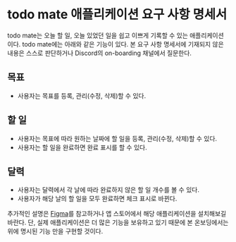 # todo mate 애플리케이션 요구 사항 명세서

todo mate는 오늘 할 일, 오늘 있었던 일을 쉽고 이쁘게 기록할 수 있는 애플리케이션이다. todo mate에는 아래와 같은 기능이 있다. 본 요구 사항 명세서에 기재되지 않은 내용은 스스로 판단하거나 Discord의 on-boarding 채널에서 질문한다.

## 목표

- 사용자는 목표를 등록, 관리(수정, 삭제)할 수 있다.

## 할 일

- 사용자는 목표에 따라 원하는 날짜에 할 일을 등록, 관리(수정, 삭제)할 수 있다.
- 사용자는 할 일을 완료하면 완료 표시를 할 수 있다.

## 달력

- 사용자는 달력에서 각 날에 따라 완료하지 않은 할 일 개수를 볼 수 있다.
- 사용자가 해당 날의 할 일을 모두 완료하면 체크 표시로 바뀐다.

추가적인 설명은 [Figma](https://www.figma.com/file/LVDwe6ES9UZpBTyBjAD9tw/todo-mate?type=design&node-id=0%3A1&mode=design&t=8I5TwHeVQUoApnO5-1)를 참고하거나 앱 스토어에서 해당 애플리케이션을 설치해보길 바란다. 단, 실제 애플리케이션은 더 많은 기능을 보유하고 있기 때문에 본 온보딩에서는 위에 명시된 기능 만을 구현할 것이다.